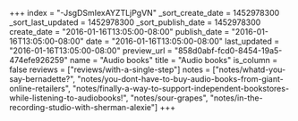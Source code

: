 +++
index = "-JsgDSmIexAYZTLjPgVN"
_sort_create_date = 1452978300
_sort_last_updated = 1452978300
_sort_publish_date = 1452978300
create_date = "2016-01-16T13:05:00-08:00"
publish_date = "2016-01-16T13:05:00-08:00"
date = "2016-01-16T13:05:00-08:00"
last_updated = "2016-01-16T13:05:00-08:00"
preview_url = "858d0abf-fcd0-8454-19a5-474efe926259"
name = "Audio books"
title = "Audio books"
is_column = false
reviews = ["reviews/with-a-single-step"]
notes = ["notes/whatd-you-say-bernadette?", "notes/you-dont-have-to-buy-audio-books-from-giant-online-retailers", "notes/finally-a-way-to-support-independent-bookstores-while-listening-to-audiobooks!", "notes/sour-grapes", "notes/in-the-recording-studio-with-sherman-alexie"]
+++

